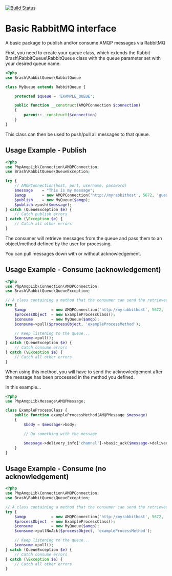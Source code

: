 [![Build Status](https://travis-ci.org/brash-creative/rabbit-queue.svg?branch=master)](https://travis-ci.org/brash-creative/rabbit-queue)

# Basic RabbitMQ interface

A basic package to publish and/or consume AMQP messages via RabbitMQ

First, you need to create your queue class, which extends the Rabbit Brash\RabbitQueue\RabbitQueue class
with the queue parameter set with your desired queue name.

```php
<?php
use Brash\RabbitQueue\RabbitQueue

class MyQueue extends RabbitQueue {

    protected $queue = 'EXAMPLE_QUEUE';

    public function __construct(AMQPConnection $connection)
    {
        parent::__construct($connection)
    }
}
```

This class can then be used to push/pull all messages to that queue.

## Usage Example - Publish

```php
<?php
use PhpAmqpLib\Connection\AMQPConnection;
use Brash\RabbitQueue\QueueException;

try {
    // AMQPConnection(host, port, username, password)
    $message    = "This is my message";
    $amqp       = new AMQPConnection('http://myrabbithost', 5672, 'guest', 'guest');
    $publish    = new MyQueue($amqp);
    $publish->push($message);
} catch (QueueException $e) {
    // Catch publish errors
} catch (\Exception $e) {
    // Catch all other errors
}
```

The consumer will retrieve messages from the queue and pass them to an object/method defined by the user for processing.

You can pull messages down with or without acknowledgement.

## Usage Example - Consume (acknowledgement)

```php
<?php
use PhpAmqpLib\Connection\AMQPConnection;
use Brash\RabbitQueue\QueueException;

// A class containing a method that the consumer can send the retrieved message body
try {
    $amqp           = new AMQPConnection('http://myrabbithost', 5672, 'guest', 'guest');
    $processObject  = new ExampleProcessClass();
    $consume        = new MyQueue($amqp);
    $consume->pull($processObject, 'exampleProcessMethod');

    // Keep listening to the queue...
    $consume->poll();
} catch (QueueException $e) {
    // Catch consume errors
} catch (\Exception $e) {
    // Catch all other errors
}
```

When using this method, you will have to send the acknowledgement after the message has been processed in the method you defined.

In this example...

```php
<?php
use PhpAmqpLib\Message\AMQPMessage;

class ExampleProcessClass {
    public function exampleProcessMethod(AMQPMessage $message)
    {
        $body = $message->body;

        // Do something with the message

        $message->delivery_info['channel']->basic_ack($message->delivery_info['delivery_tag']);
    }
}
```

## Usage Example - Consume (no acknowledgement)

```php
<?php
use PhpAmqpLib\Connection\AMQPConnection;
use Brash\RabbitQueue\QueueException;

// A class containing a method that the consumer can send the retrieved message body
try {
    $amqp           = new AMQPConnection('http://myrabbithost', 5672, 'guest', 'guest');
    $processObject  = new ExampleProcessClass();
    $consume        = new MyQueue($amqp);
    $consume->pullNoAck($processObject, 'exampleProcessMethod');

    // Keep listening to the queue...
    $consume->poll();
} catch (QueueException $e) {
    // Catch consume errors
} catch (\Exception $e) {
    // Catch all other errors
}
```
